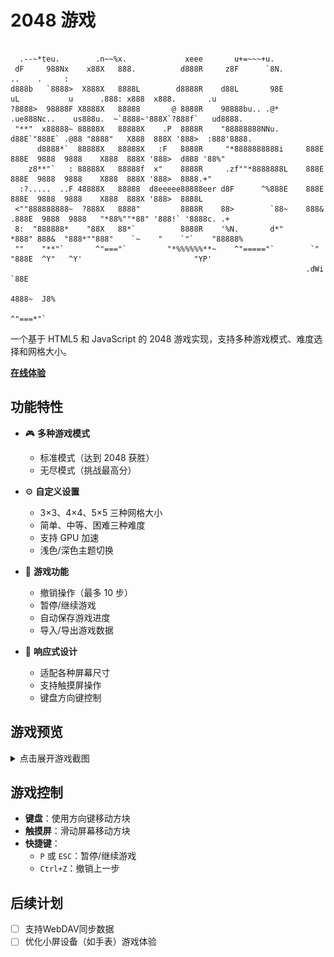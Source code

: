 # 2048 游戏

```

  .--~*teu.        .n~~%x.             xeee       u+=~~~+u.                                                              
 dF     988Nx    x88X   888.          d888R     z8F      `8N.                                ..    .     :               
d888b   `8888>  X888X   8888L        d8888R    d88L       98E          uL           u      .888: x888  x888.       .u    
?8888>  98888F X8888X   88888       @ 8888R    98888bu.. .@*       .ue888Nc..    us888u.  ~`8888~'888X`?888f`   ud8888.  
 "**"  x88888~ 88888X   88888X    .P  8888R    "88888888NNu.      d88E`"888E` .@88 "8888"   X888  888X '888>  :888'8888. 
      d8888*`  88888X   88888X   :F   8888R     "*8888888888i     888E  888E  9888  9888    X888  888X '888>  d888 '88%" 
    z8**"`   : 88888X   88888f  x"    8888R     .zf""*8888888L    888E  888E  9888  9888    X888  888X '888>  8888.+"    
  :?.....  ..F 48888X   88888  d8eeeee88888eer d8F      ^%888E    888E  888E  9888  9888    X888  888X '888>  8888L      
 <""888888888~  ?888X   8888"         8888R    88>        `88~    888& .888E  9888  9888   "*88%""*88" '888!` '8888c. .+ 
 8:  "888888*    "88X   88*`          8888R    '%N.       d*"     *888" 888&  "888*""888"    `~    "    `"`    "88888%   
 ""    "**"`       ^"==="`         "*%%%%%%**~    ^"====="`        `"   "888E  ^Y"   ^Y'                         "YP'    
                                                                  .dWi   `88E                                            
                                                                  4888~  J8%                                             
                                                                   ^"===*"`

```

一个基于 HTML5 和 JavaScript 的 2048 游戏实现，支持多种游戏模式、难度选择和网格大小。

**[在线体验](https://thefurina.github.io/2048-game/)**

## 功能特性

- 🎮 **多种游戏模式**
  - 标准模式（达到 2048 获胜）
  - 无尽模式（挑战最高分）
  
- ⚙️ **自定义设置**
  - 3×3、4×4、5×5 三种网格大小
  - 简单、中等、困难三种难度
  - 支持 GPU 加速
  - 浅色/深色主题切换

- 🔄 **游戏功能**
  - 撤销操作（最多 10 步）
  - 暂停/继续游戏
  - 自动保存游戏进度
  - 导入/导出游戏数据

- 📱 **响应式设计**
  - 适配各种屏幕尺寸
  - 支持触摸屏操作
  - 键盘方向键控制

## 游戏预览

<details>
  <summary>点击展开游戏截图</summary>
  
  ![游戏截图v1.15.3](screenshot1.15.3.jpeg)
  *（图为v1.15.3）*
</details>

## 游戏控制

- **键盘**：使用方向键移动方块
- **触摸屏**：滑动屏幕移动方块
- **快捷键**：
  - `P` 或 `ESC`：暂停/继续游戏
  - `Ctrl+Z`：撤销上一步

## 后续计划

- [ ] 支持WebDAV同步数据
- [ ] 优化小屏设备（如手表）游戏体验
